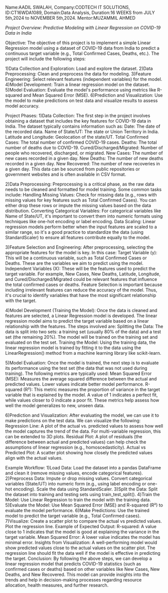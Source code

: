 Name:AADIL SWALAH, Company:CODTECH IT SOLUTIONS, ID:CT16WDA1089, Domain:Data Analysis, Duration:16 WEEKS from JULY 5th,2024 to NOVEMBER 5th,2024. Mentor:MUZAMMIL AHMED

*Project Overview: Predictive Modeling with Linear Regression on COVID-19 Data in India*

Objective:
The objective of this project is to implement a simple Linear Regression model using a dataset of COVID-19 data from India to predict a continuous target variable (e.g., Total Confirmed Cases, Deaths, etc.). The project will include the following steps:

1)Data Collection and Exploration: Load and explore the dataset.
2)Data Preprocessing: Clean and preprocess the data for modeling.
3)Feature Engineering: Select relevant features (independent variables) for the model.
4)Model Development: Train a linear regression model on the dataset.
5)Model Evaluation: Evaluate the model's performance using metrics like R-squared and Mean Squared Error (MSE).
6)Prediction and Visualization: Use the model to make predictions on test data and visualize results to assess model accuracy.

Project Phases:
1)Data Collection: The first step in the project involves obtaining a dataset that includes the key features for COVID-19 data in India. The dataset typically contains information such as:
    Date: The date of the recorded data.
    Name of State/UT: The state or Union Territory in India.
    Latitude and Longitude: Geolocation of the state/UT.
    Total Confirmed Cases: The total number of confirmed COVID-19 cases.
    Deaths: The total number of deaths due to COVID-19.
    Cured/Discharged/Migrated: Number of people who recovered, discharged, or migrated.
    New Cases: The number of new cases recorded in a given day.
    New Deaths: The number of new deaths recorded in a given day.
    New Recovered: The number of new recoveries in a given day.
    This data can be sourced from public repositories or government websites and is often available in CSV format.

2)Data Preprocessing: Preprocessing is a critical phase, as the raw data needs to be cleaned and formatted for model training. Some common tasks include:
    Handling Missing Values: Check for missing data (e.g., rows with missing values for key features such as Total Confirmed Cases). You can either drop these rows or impute the missing values based on the data distribution.
    Converting Categorical Variables: For categorical variables like Name of State/UT, it's important to convert them into numeric formats using techniques like one-hot encoding or label encoding.
    Data Scaling: Linear regression models perform better when the input features are scaled to a similar range, so it's a good practice to standardize the data (using StandardScaler) to ensure all features contribute equally to the model.
    
3)Feature Selection and Engineering: After preprocessing, selecting the appropriate features for the model is key. In this case:
    Target Variable (y): This will be a continuous variable, such as Total Confirmed Cases or Deaths. These are the variables we aim to predict using the model.
    Independent Variables (X): These will be the features used to predict the target variable. For example, New Cases, New Deaths, Latitude, Longitude, and Cured/Discharged/Migrated could be relevant features that influence the total confirmed cases or deaths.
    Feature Selection is important because including irrelevant features can reduce the accuracy of the model. Thus, it's crucial to identify variables that have the most significant relationship with the target.

4)Model Development (Training the Model): Once the data is cleaned and features are selected, a Linear Regression model is developed. The linear regression model aims to predict the target variable based on a linear relationship with the features. The steps involved are:
    Splitting the Data: The data is split into two sets: a training set (usually 80% of the data) and a test set (the remaining 20%). The model will be trained on the training set and evaluated on the test set.
    Training the Model: Using the training data, the linear regression model is trained by fitting it to the data using the LinearRegression() method from a machine learning library like scikit-learn.
    
5)Model Evaluation: Once the model is trained, the next step is to evaluate its performance using the test set (the data that was not used during training). The following metrics are typically used:
    Mean Squared Error (MSE): Measures the average squared difference between the actual and predicted values. Lower values indicate better model performance.
    R-squared (R²): This metric measures the proportion of variance in the target variable that is explained by the model. A value of 1 indicates a perfect fit, while values closer to 0 indicate a poor fit.
    These metrics help assess how well the model generalizes to new, unseen data.

6)Prediction and Visualization: After evaluating the model, we can use it to make predictions on the test data. We can visualize the following:
    Regression Line: A plot of the actual vs. predicted values to assess how well the model captures the trend of the data. For multi-variable regression, this can be extended to 3D plots.
    Residual Plot: A plot of residuals (the difference between actual and predicted values) can help check the assumptions of linear regression (e.g., homoscedasticity).
    Actual vs Predicted Plot: A scatter plot showing how closely the predicted values align with the actual values.
    
Example Workflow:
1)Load Data: Load the dataset into a pandas DataFrame and clean it (remove missing values, encode categorical features).
2)Preprocess Data:
    Impute or drop missing values.
    Convert categorical variables (State/UT) into numeric form (e.g., using label encoding or one-hot encoding).
    Scale the data using StandardScaler.
3)Split the Data: Split the dataset into training and testing sets using train_test_split().
4)Train the Model: Use Linear Regression to train the model with the training data.
5)Evaluate the Model:
    Use Mean Squared Error (MSE) and R-squared (R²) to evaluate the model performance.
6)Make Predictions: Use the trained model to predict the target variable (e.g., Total Confirmed cases).
7)Visualize:
    Create a scatter plot to compare the actual vs predicted values.
    Plot the regression line.
Example of Expected Output:
    R-squared: A value close to 1 indicates that the model is good at explaining the variance in the target variable.
    Mean Squared Error: A lower value indicates the model has minimal error.
Insights from Visualization:
    A well-performing model would show predicted values close to the actual values on the scatter plot.
    The regression line should fit the data well if the model is effective in predicting the target.
Conclusion:
    By following the above steps, we can develop a linear regression model that predicts COVID-19 statistics (such as confirmed cases or deaths) based on other variables like New Cases, New Deaths, and New Recovered. This model can provide insights into the trends and help in decision-making processes regarding resource allocation, health measures, and further research.
